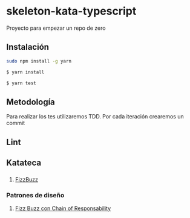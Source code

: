 # skeleton-kata-typescript
Proyecto para empezar un repo de zero

## Instalación 

```bash
sudo npm install -g yarn
```

```bash
$ yarn install
```

```bash
$ yarn test
```

## Metodología
Para realizar los tes utilizaremos TDD. 
Por cada iteración crearemos un commit 

## Lint

## Katateca

### 
1. [FizzBuzz](katateca/katas/fizz_buzz.md)


### Patrones de diseño
1. [Fizz Buzz con Chain of Responsability](katateca/patrones_de_diseño/chain_of_responsability_fizz_buzz.md)